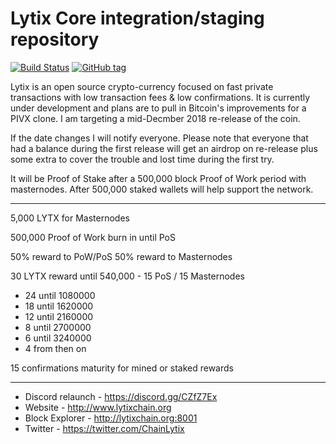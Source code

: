 Lytix Core integration/staging repository
=====================================

[![Build Status](https://travis-ci.org/LytixChain/lytix.png)](https://travis-ci.org/LytixChain/lytix) [![GitHub tag](https://img.shields.io/github/tag/LytixChain/lytix.svg)](https://github.com/lytixchain/lytix/tree/v1.1.4)

Lytix is an open source crypto-currency focused on fast private transactions with low transaction fees & low confirmations.  It is currently under development and plans are to pull in Bitcoin's improvements for a PIVX clone. I am targeting a mid-Decmber 2018 re-release of the coin.

If the date changes I will notify everyone. Please note that everyone that had a balance during the first release will get an airdrop on re-release plus some extra to cover the trouble and lost time during the first try.

It will be Proof of Stake after a 500,000 block Proof of Work period with masternodes. After 500,000 staked wallets will help support the network. 


------------------------

5,000 LYTX for Masternodes

500,000 Proof of Work burn in until PoS

50% reward to PoW/PoS 50% reward to Masternodes

30 LYTX reward until 540,000 - 15 PoS / 15 Masternodes
- 24 until 1080000
- 18 until 1620000
- 12 until 2160000
- 8 until 2700000
- 6 until 3240000
- 4 from then on 

15 confirmations maturity for mined or staked rewards

-------------------------

- Discord relaunch - https://discord.gg/CZfZ7Ex
- Website - http://www.lytixchain.org
- Block Explorer - http://lytixchain.org:8001
- Twitter - https://twitter.com/ChainLytix

